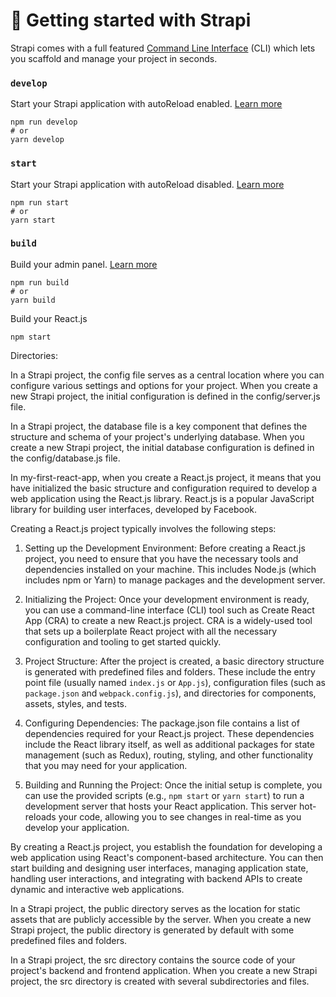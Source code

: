 # 🚀 Getting started with Strapi

Strapi comes with a full featured [Command Line Interface](https://docs.strapi.io/developer-docs/latest/developer-resources/cli/CLI.html) (CLI) which lets you scaffold and manage your project in seconds.

### `develop`

Start your Strapi application with autoReload enabled. [Learn more](https://docs.strapi.io/developer-docs/latest/developer-resources/cli/CLI.html#strapi-develop)

```
npm run develop
# or
yarn develop
```

### `start`

Start your Strapi application with autoReload disabled. [Learn more](https://docs.strapi.io/developer-docs/latest/developer-resources/cli/CLI.html#strapi-start)

```
npm run start
# or
yarn start
```

### `build`

Build your admin panel. [Learn more](https://docs.strapi.io/developer-docs/latest/developer-resources/cli/CLI.html#strapi-build)

```
npm run build
# or
yarn build
```

Build your React.js 
```
npm start
```

Directories:

In a Strapi project, the config file serves as a central location where you can configure various settings and options for your project. When you create a new Strapi project, the initial configuration is defined in the config/server.js file.

In a Strapi project, the database file is a key component that defines the structure and schema of your project's underlying database. When you create a new Strapi project, the initial database configuration is defined in the config/database.js file.

In my-first-react-app, when you create a React.js project, it means that you have initialized the basic structure and configuration required to develop a web application using the React.js library. React.js is a popular JavaScript library for building user interfaces, developed by Facebook.

Creating a React.js project typically involves the following steps:

1. Setting up the Development Environment: Before creating a React.js project, you need to ensure that you have the necessary tools and dependencies installed on your machine. This includes Node.js (which includes npm or Yarn) to manage packages and the development server.

2. Initializing the Project: Once your development environment is ready, you can use a command-line interface (CLI) tool such as Create React App (CRA) to create a new React.js project. CRA is a widely-used tool that sets up a boilerplate React project with all the necessary configuration and tooling to get started quickly.

3. Project Structure: After the project is created, a basic directory structure is generated with predefined files and folders. These include the entry point file (usually named `index.js` or `App.js`), configuration files (such as `package.json` and `webpack.config.js`), and directories for components, assets, styles, and tests.

4. Configuring Dependencies: The package.json file contains a list of dependencies required for your React.js project. These dependencies include the React library itself, as well as additional packages for state management (such as Redux), routing, styling, and other functionality that you may need for your application.

5. Building and Running the Project: Once the initial setup is complete, you can use the provided scripts (e.g., `npm start` or `yarn start`) to run a development server that hosts your React application. This server hot-reloads your code, allowing you to see changes in real-time as you develop your application.

By creating a React.js project, you establish the foundation for developing a web application using React's component-based architecture. You can then start building and designing user interfaces, managing application state, handling user interactions, and integrating with backend APIs to create dynamic and interactive web applications.

In a Strapi project, the public directory serves as the location for static assets that are publicly accessible by the server. When you create a new Strapi project, the public directory is generated by default with some predefined files and folders.

In a Strapi project, the src directory contains the source code of your project's backend and frontend application. When you create a new Strapi project, the src directory is created with several subdirectories and files.








